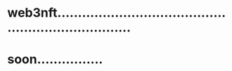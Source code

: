 # web3nft.......................................................................
# soon................
